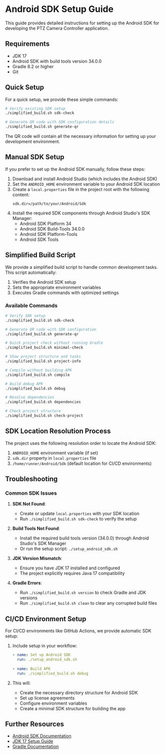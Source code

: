# Android SDK Setup Guide

This guide provides detailed instructions for setting up the Android SDK for developing the PTZ Camera Controller application.

## Requirements

- JDK 17
- Android SDK with build tools version 34.0.0
- Gradle 8.2 or higher
- Git

## Quick Setup

For a quick setup, we provide these simple commands:

```bash
# Verify existing SDK setup
./simplified_build.sh sdk-check

# Generate QR code with SDK configuration details
./simplified_build.sh generate-qr
```

The QR code will contain all the necessary information for setting up your development environment.

## Manual SDK Setup

If you prefer to set up the Android SDK manually, follow these steps:

1. Download and install Android Studio (which includes the Android SDK)
2. Set the `ANDROID_HOME` environment variable to your Android SDK location
3. Create a `local.properties` file in the project root with the following content:
   ```
   sdk.dir=/path/to/your/Android/Sdk
   ```
4. Install the required SDK components through Android Studio's SDK Manager:
   - Android SDK Platform 34
   - Android SDK Build-Tools 34.0.0
   - Android SDK Platform-Tools
   - Android SDK Tools

## Simplified Build Script

We provide a simplified build script to handle common development tasks. This script automatically:

1. Verifies the Android SDK setup
2. Sets the appropriate environment variables
3. Executes Gradle commands with optimized settings

### Available Commands

```bash
# Verify SDK setup
./simplified_build.sh sdk-check

# Generate QR code with SDK configuration
./simplified_build.sh generate-qr

# Quick project check without running Gradle
./simplified_build.sh minimal-check

# Show project structure and tasks
./simplified_build.sh project-info

# Compile without building APK
./simplified_build.sh compile

# Build debug APK
./simplified_build.sh debug 

# Resolve dependencies
./simplified_build.sh dependencies

# Check project structure
./simplified_build.sh check-project
```

## SDK Location Resolution Process

The project uses the following resolution order to locate the Android SDK:

1. `ANDROID_HOME` environment variable (if set)
2. `sdk.dir` property in `local.properties` file
3. `/home/runner/Android/Sdk` (default location for CI/CD environments)

## Troubleshooting

### Common SDK Issues

1. **SDK Not Found**: 
   - Create or update `local.properties` with your SDK location
   - Run `./simplified_build.sh sdk-check` to verify the setup

2. **Build Tools Not Found**:
   - Install the required build tools version (34.0.0) through Android Studio's SDK Manager
   - Or run the setup script: `./setup_android_sdk.sh`

3. **JDK Version Mismatch**:
   - Ensure you have JDK 17 installed and configured
   - The project explicitly requires Java 17 compatibility

4. **Gradle Errors**:
   - Run `./simplified_build.sh version` to check Gradle and JDK versions
   - Run `./simplified_build.sh clean` to clear any corrupted build files

## CI/CD Environment Setup

For CI/CD environments like GitHub Actions, we provide automatic SDK setup:

1. Include setup in your workflow:
   ```yaml
   - name: Set up Android SDK
     run: ./setup_android_sdk.sh
     
   - name: Build APK
     run: ./simplified_build.sh debug
   ```

2. This will:
   - Create the necessary directory structure for Android SDK
   - Set up license agreements
   - Configure environment variables
   - Create a minimal SDK structure for building the app

## Further Resources

- [Android SDK Documentation](https://developer.android.com/studio/command-line/sdkmanager)
- [JDK 17 Setup Guide](docs/release_notes_jdk17.md)
- [Gradle Documentation](https://docs.gradle.org/current/userguide/userguide.html)